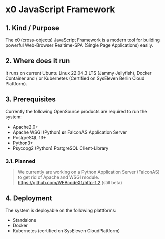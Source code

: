 # x0 JavaScript Framework

## 1. Kind / Purpose

The x0 (cross-objects) JavaScript Framework is a modern tool for building powerful Web-Browser Realtime-SPA (Single Page Applications) easily.

## 2. Where does it run

It runs on current Ubuntu Linux 22.04.3 LTS (Jammy Jellyfish), Docker Container and / or Kubernetes (Certified on SysEleven Berlin Cloud Plattform).

## 3. Prerequisites

Currently the following OpenSource products are required to run the system:

- Apache2.0+
- Apache WSGI (Python) **or** FalconAS Application Server
- PostgreSQL 13+
- Python3+
- Psycopg2 (Python) PostgreSQL Client-Library

### 3.1. Planned

> We currently are working on a Python Application Server (FalconAS) to get rid of Apache and WSGI module.<br>
> https://github.com/WEBcodeX1/http-1.2 (still beta)

## 4. Deployment

The system is deployable on the following plattforms:

- Standalone
- Docker
- Kubernetes (certified on SysEleven CloudPlattform)
